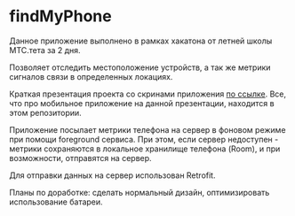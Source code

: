 # findMyPhone

Данное приложение выполнено в рамках хакатона от летней школы МТС.тета за 2 дня.

Позволяет отследить местоположение устройств, а так же метрики сигналов связи в определенных локациях.

Краткая презентация проекта со скринами приложения [по ссылке](https://docs.google.com/presentation/d/1sGj_SC24ZsqshDk2bG3IeGcWCZfqdDbMlkR86xb1KLw/edit?usp=sharing).
Все, что про мобильное приложение на данной презентации, находится в этом репозитории.

Приложение посылает метрики телефона на сервер в фоновом режиме при помощи foreground сервиса. При этом, если сервер недоступен - метрики сохраняются в локальное хранилище телефона (Room), и при возможности, отправятся на сервер.

Для отправки данных на сервер использован Retrofit.

Планы по доработке: сделать нормальный дизайн, оптимизировать использование батареи.
